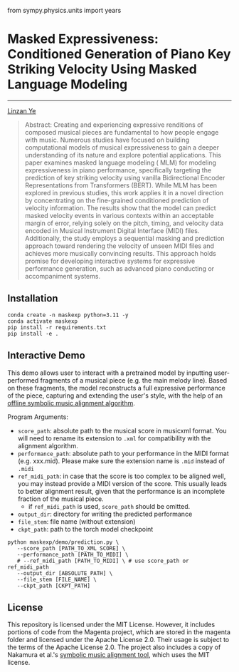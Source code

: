 from sympy.physics.units import years

# Masked Expressiveness: Conditioned Generation of Piano Key Striking Velocity Using Masked Language Modeling

---

<u>[Linzan Ye](https://github.com/Bmoist)</u>

> Abstract: Creating and experiencing expressive renditions of composed musical pieces are fundamental to how people
> engage with music. Numerous studies have focused on building computational models of musical expressiveness to gain a
> deeper understanding of its nature and explore potential applications. This paper examines masked language modeling (
> MLM) for modeling expressiveness in piano performance, specifically targeting the prediction of key striking velocity
> using vanilla Bidirectional Encoder Representations from Transformers (BERT). While MLM has been explored in previous
> studies, this work applies it in a novel direction by concentrating on the fine-grained conditioned prediction of
> velocity information. The results show that the model can predict masked velocity events in various contexts within an
> acceptable margin of error, relying solely on the pitch, timing, and velocity data encoded in Musical Instrument
> Digital
> Interface (MIDI) files. Additionally, the study employs a sequential masking and prediction approach toward rendering
> the velocity of unseen MIDI files and achieves more musically convincing results. This approach holds promise for
> developing interactive systems for expressive performance generation, such as advanced piano conducting or
> accompaniment
> systems.

## Installation

```shell
conda create -n maskexp python=3.11 -y
conda activate maskexp
pip install -r requirements.txt
pip install -e .
```

## Interactive Demo

This demo allows user to interact with a pretrained model by inputting user-performed fragments of a musical piece (e.g.
the main melody line). Based on these fragments, the model reconstructs a full expressive performance of the piece,
capturing and extending the user's style, with the help of
an [offline symbolic music alignment algorithm](https://midialignment.github.io/demo.html).

Program Arguments:

- `score_path`: absolute path to the musical score in musicxml format. You will need to rename its extension to `.xml`
  for
  compatibility with the alignment algorithm.
- `performance_path`: absolute path to your performance in the MIDI format (e.g. xxx.mid). Please make sure the
  extension name is `.mid` instead of `.midi`
- `ref_midi_path`: in case that the score is too complex to be aligned well, you may instead provide a MIDI version
  of the
  score. This usually leads to better alignment result, given that the performance is an incomplete fraction of the
  musical piece.
    - if `ref_midi_path` is used, `score_path` should be omitted.
- `output_dir`: directory for writing the predicted performance
- `file_stem`: file name (without extension)
- `ckpt_path`: path to the torch model checkpoint

```shell
python maskexp/demo/prediction.py \ 
   --score_path [PATH_TO_XML_SCORE] \
   --performance_path [PATH_TO_MIDI] \
   # --ref_midi_path [PATH_TO_MIDI] \ # use score_path or ref_midi_path
   --output_dir [ABSOLUTE_PATH] \
   --file_stem [FILE_NAME] \
   --ckpt_path [CKPT_PATH]
```

## License

This repository is licensed under the MIT License. However, it includes portions of code from the Magenta project,
which are stored in the magenta folder and licensed under the Apache License 2.0.
Their usage is subject to the terms of the Apache License 2.0.
The project also includes a copy of Nakamura et al.'s [symbolic music alignment tool](https://midialignment.github.io/demo.html), which
uses the MIT license. 
